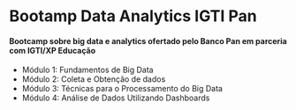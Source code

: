 # Bootamp Data Analytics IGTI Pan

#### Bootcamp sobre big data e analytics ofertado pelo Banco Pan em parceria com IGTI/XP Educação
- Módulo 1: Fundamentos de Big Data
- Módulo 2: Coleta e Obtenção de dados
- Módulo 3: Técnicas para o Processamento do Big Data
- Módulo 4: Análise de Dados Utilizando Dashboards
